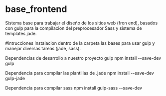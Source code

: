 # base_frontend
Sistema base para trabajar el diseño de los sitios web (fron end), basados con gulp para la compilacion del preprocesador Sass y sistema de templates jade.

#intrucciones
Instalacion dentro de la carpeta  las bases para usar gulp y manejar diversas tareas (jade, sass).

Dependencias de desarrollo a nuestro proyecto gulp
npm install --save-dev gulp

Dependencia para compilar las plantillas de .jade
npm install --save-dev gulp-jade

Dependencia para compilar sass
npm install gulp-sass --save-dev
